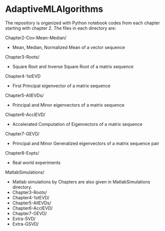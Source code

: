 # AdaptiveMLAlgorithms

The repository is organized with Python notebook codes from each chapter starting with chapter 2.
The files in each directory are:


Chapter2-Cov-Mean-Median/
 - Mean, Median, Normalized Mean of a vector sequence

Chapter3-Roots/
 - Square Root and Inverse Square Root of a matrix sequence

Chapter4-1stEVD
 - First Principal eigenvector of a matrix sequence

Chapter5-AllEVDs/
 - Principal and Minor eigenvectors of a matrix sequence

Chapter6-AcclEVD/
 - Accelerated Computation of Eigenvectors of a matrix sequence

Chapter7-GEVD/
 - Principal and Minor Generalized eigenvectors of a matrix sequence pair

Chapter8-Expts/
 - Real world experiments

MatlabSimulations/
 - Matlab simulations by Chapters are also given in MatlabSimulations directory.
 - Chapter3-Roots/
 - Chapter4-1stEVD/
 - Chapter5-AllEVDs/
 - Chapter6-AcclEVD/
 - Chapter7-GEVD/
 - Extra-SVD/
 - Extra-GSVD/